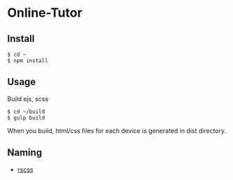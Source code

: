 # Online-Tutor

## Install

```
$ cd ~
$ npm install
```

## Usage

Build ejs, scss

```
$ cd ~/build
$ gulp build
```

When you build, html/css files for each device is generated in dist directory.

## Naming

- [rscss](https://rscss.io/)
